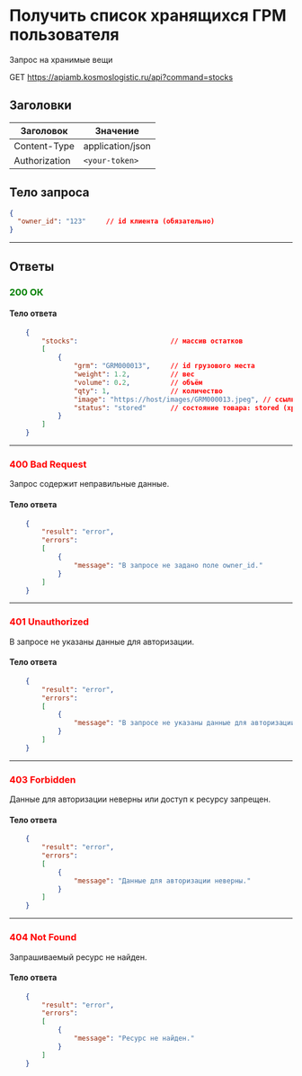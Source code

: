 # Получить список хранящихся ГРМ пользователя

Запрос на хранимые вещи

GET https://apiamb.kosmoslogistic.ru/api?command=stocks

## Заголовки

| Заголовок           | Значение                       |
|---------------------|--------------------------------|
| Content-Type        | application/json              |
| Authorization       | `<your-token>`         |


## Тело запроса

```json
{
  "owner_id": "123"     // id клиента (обязательно)
}
```
---

## Ответы

### <span style="color: green;">200 ОК</span>

#### Тело ответа

```json
    {
        "stocks":                       // массив остатков
        [
            {
                "grm": "GRM000013",     // id грузового места
                "weight": 1.2,          // вес
                "volume": 0.2,          // объём
                "qty": 1,               // количество 
                "image": "https://host/images/GRM000013.jpeg", // ссылка на фото грузового места
                "status": "stored"      // состояние товара: stored (хранение) или ordered (в заказе)
            }
        ]
    }
```
---
### <span style="color: red;">400 Bad Request</span>
Запрос содержит неправильные данные.
#### Тело ответа

```json
    {
        "result": "error",
        "errors":
        [
            {
                "message": "В запросе не задано поле owner_id."
            }
        ]
    }
```
---
### <span style="color: red;">401 Unauthorized</span>
В запросе не указаны данные для авторизации.
#### Тело ответа

```json
    {
        "result": "error",
        "errors":
        [
            {
                "message": "В запросе не указаны данные для авторизации."
            }
        ]
    }
```
---
### <span style="color: red;">403 Forbidden</span>
Данные для авторизации неверны или доступ к ресурсу запрещен.
#### Тело ответа

```json
    {
        "result": "error",
        "errors":
        [
            {
                "message": "Данные для авторизации неверны."
            }
        ]
    }
```
---
### <span style="color: red;">404 Not Found</span>
Запрашиваемый ресурс не найден.
#### Тело ответа

```json
    {
        "result": "error",
        "errors":
        [
            {
                "message": "Ресурс не найден."
            }
        ]
    }
```


